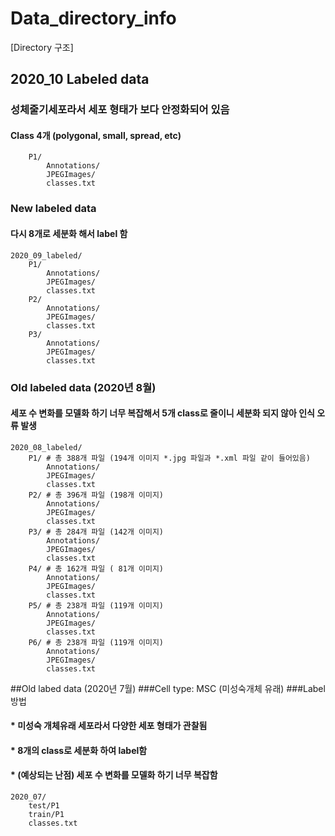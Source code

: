 ﻿# Data_directory_info

[Directory 구조]

## 2020_10 Labeled data 
### 성체줄기세포라서 세포 형태가 보다 안정화되어 있음
#### Class 4개 (polygonal, small, spread, etc)
        P1/ 
            Annotations/ 
            JPEGImages/ 
            classes.txt 



### New labeled data
#### 다시 8개로 세분화 해서 label 함

    2020_09_labeled/ 
        P1/ 
            Annotations/ 
            JPEGImages/ 
            classes.txt 
        P2/ 
            Annotations/ 
            JPEGImages/ 
            classes.txt 
        P3/ 
            Annotations/ 
            JPEGImages/ 
            classes.txt 




### Old labeled data (2020년 8월)
#### 세포 수 변화를 모델화 하기 너무 복잡해서 5개 class로 줄이니 세분화 되지 않아 인식 오류 발생

    2020_08_labeled/ 
        P1/ # 총 388개 파일 (194개 이미지 *.jpg 파일과 *.xml 파일 같이 들어있음)
            Annotations/
            JPEGImages/
            classes.txt
        P2/ # 총 396개 파일 (198개 이미지)
            Annotations/
            JPEGImages/
            classes.txt
        P3/ # 총 284개 파일 (142개 이미지)
            Annotations/
            JPEGImages/
            classes.txt
        P4/ # 총 162개 파일 ( 81개 이미지)
            Annotations/
            JPEGImages/
            classes.txt
        P5/ # 총 238개 파일 (119개 이미지)
            Annotations/
            JPEGImages/
            classes.txt
        P6/ # 총 238개 파일 (119개 이미지)
            Annotations/
            JPEGImages/
            classes.txt
   


##Old labed data (2020년 7월)
###Cell type: MSC (미성숙개체 유래)
###Label 방법
#### * 미성숙 개체유래 세포라서 다양한 세포 형태가 관찰됨
#### * 8개의 class로 세분화 하여 label함
#### * (예상되는 난점) 세포 수 변화를 모델화 하기 너무 복잡함

    2020_07/ 
        test/P1
        train/P1
        classes.txt
